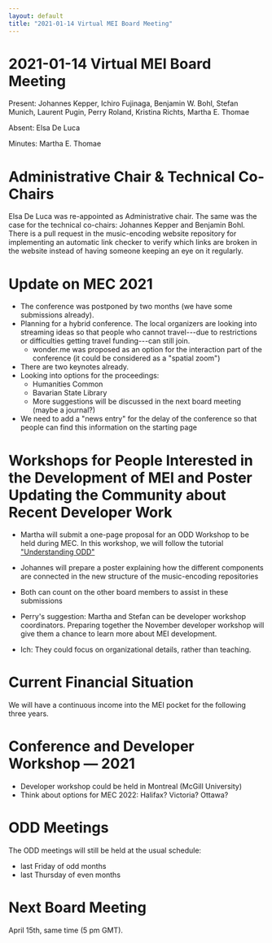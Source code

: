 ```yaml
---
layout: default
title: "2021-01-14 Virtual MEI Board Meeting"
---
```


# 2021-01-14 Virtual MEI Board Meeting

Present: Johannes Kepper, Ichiro Fujinaga, Benjamin W. Bohl, Stefan Munich, Laurent Pugin, Perry Roland, Kristina Richts, Martha E. Thomae

Absent: Elsa De Luca

Minutes: Martha E. Thomae

# Administrative Chair & Technical Co-Chairs
Elsa De Luca was re-appointed as Administrative chair. The same was the case for the technical co-chairs: Johannes Kepper and Benjamin Bohl.
There is a pull request in the music-encoding website repository for implementing an automatic link checker to verify which links are broken in the website instead of having someone keeping an eye on it regularly.

# Update on MEC 2021
- The conference was postponed by two months (we have some submissions already). 
- Planning for a hybrid conference. The local organizers are looking into streaming ideas so that people who cannot travel---due to restrictions or difficulties getting travel funding---can still join.
  - wonder.me was proposed as an option for the interaction part of the conference (it could be considered as a "spatial zoom")
- There are two keynotes already.
- Looking into options for the proceedings:
  - Humanities Common
  - Bavarian State Library
  - More suggestions will be discussed in the next board meeting (maybe a journal?)
- We need to add a "news entry" for the delay of the conference so that people can find this information on the starting page

# Workshops for People Interested in the Development of MEI and Poster Updating the Community about Recent Developer Work
- Martha will submit a one-page proposal for an ODD Workshop to be held during MEC. In this workshop, we will follow the tutorial ["Understanding ODD"](https://music-encoding.org/tutorials/understanding-odd.html)
- Johannes will prepare a poster explaining how the different components are connected in the new structure of the music-encoding repositories
- Both can count on the other board members to assist in these submissions

- Perry's suggestion: Martha and Stefan can be developer workshop coordinators. Preparing together the November developer workshop will give them a chance to learn more about MEI development.
- Ich: They could focus on organizational details, rather than teaching.

# Current Financial Situation
We will have a continuous income into the MEI pocket for the following three years.

# Conference and Developer Workshop — 2021
- Developer workshop could be held in Montreal (McGill University)
- Think about options for MEC 2022: Halifax? Victoria? Ottawa?

# ODD Meetings
The ODD meetings will still be held at the usual schedule:
- last Friday of odd months
- last Thursday of even months

# Next Board Meeting
April 15th, same time (5 pm GMT).

